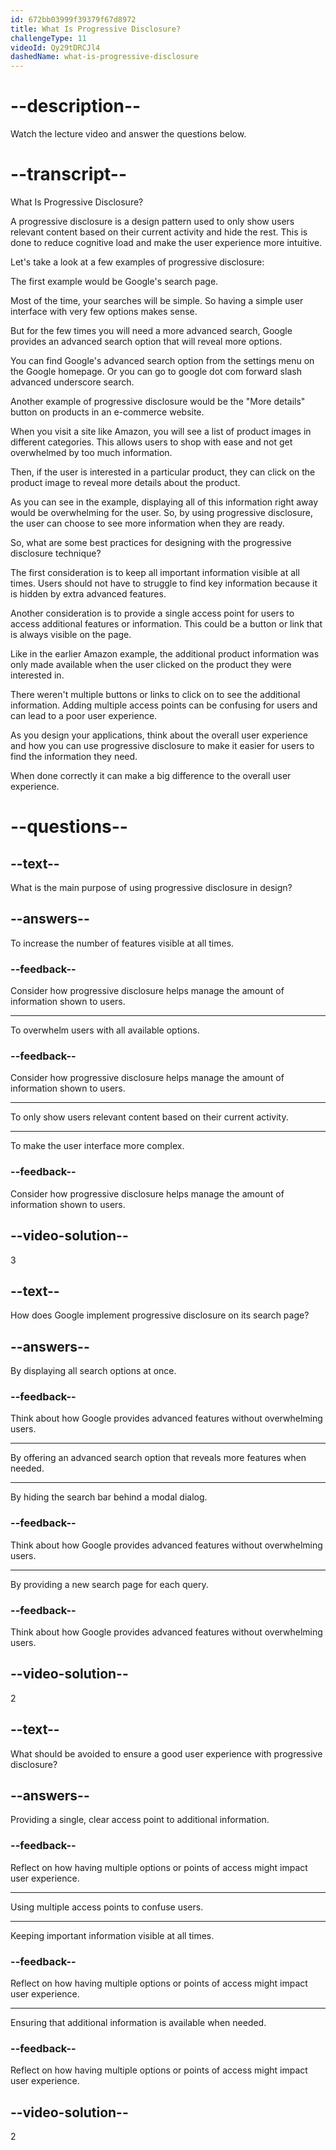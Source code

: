 ```yaml
---
id: 672bb03999f39379f67d8972
title: What Is Progressive Disclosure?
challengeType: 11
videoId: Qy29tDRCJl4
dashedName: what-is-progressive-disclosure
---
```


# --description--

Watch the lecture video and answer the questions below.

# --transcript--

What Is Progressive Disclosure?

A progressive disclosure is a design pattern used to only show users relevant content based on their current activity and hide the rest. This is done to reduce cognitive load and make the user experience more intuitive.

Let's take a look at a few examples of progressive disclosure:

The first example would be Google's search page.

Most of the time, your searches will be simple. So having a simple user interface with very few options makes sense.

But for the few times you will need a more advanced search, Google provides an advanced search option that will reveal more options.

You can find Google's advanced search option from the settings menu on the Google homepage. Or you can go to google dot com forward slash advanced underscore search.

Another example of progressive disclosure would be the "More details" button on products in an e-commerce website.

When you visit a site like Amazon, you will see a list of product images in different categories. This allows users to shop with ease and not get overwhelmed by too much information.

Then, if the user is interested in a particular product, they can click on the product image to reveal more details about the product.

As you can see in the example, displaying all of this information right away would be overwhelming for the user. So, by using progressive disclosure, the user can choose to see more information when they are ready.

So, what are some best practices for designing with the progressive disclosure technique?

The first consideration is to keep all important information visible at all times. Users should not have to struggle to find key information because it is hidden by extra advanced features.

Another consideration is to provide a single access point for users to access additional features or information. This could be a button or link that is always visible on the page.

Like in the earlier Amazon example, the additional product information was only made available when the user clicked on the product they were interested in.

There weren't multiple buttons or links to click on to see the additional information. Adding multiple access points can be confusing for users and can lead to a poor user experience. 

As you design your applications, think about the overall user experience and how you can use progressive disclosure to make it easier for users to find the information they need. 

When done correctly it can make a big difference to the overall user experience.

# --questions--

## --text--

What is the main purpose of using progressive disclosure in design?

## --answers--

To increase the number of features visible at all times.

### --feedback--

Consider how progressive disclosure helps manage the amount of information shown to users.

---

To overwhelm users with all available options.

### --feedback--

Consider how progressive disclosure helps manage the amount of information shown to users.

---

To only show users relevant content based on their current activity.

---

To make the user interface more complex.

### --feedback--

Consider how progressive disclosure helps manage the amount of information shown to users.

## --video-solution--

3

## --text--

How does Google implement progressive disclosure on its search page?

## --answers--

By displaying all search options at once.

### --feedback--

Think about how Google provides advanced features without overwhelming users.

---

By offering an advanced search option that reveals more features when needed.

---

By hiding the search bar behind a modal dialog.

### --feedback--

Think about how Google provides advanced features without overwhelming users.

---

By providing a new search page for each query.

### --feedback--

Think about how Google provides advanced features without overwhelming users.

## --video-solution--

2

## --text--

What should be avoided to ensure a good user experience with progressive disclosure?

## --answers--

Providing a single, clear access point to additional information.

### --feedback--

Reflect on how having multiple options or points of access might impact user experience.

---

Using multiple access points to confuse users.

---

Keeping important information visible at all times.

### --feedback--

Reflect on how having multiple options or points of access might impact user experience.

---

Ensuring that additional information is available when needed.

### --feedback--

Reflect on how having multiple options or points of access might impact user experience.

## --video-solution--

2

